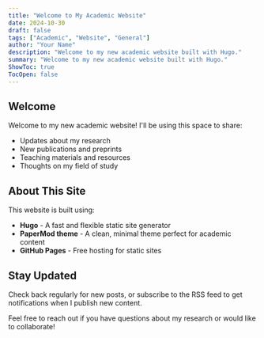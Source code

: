 ```yaml
---
title: "Welcome to My Academic Website"
date: 2024-10-30
draft: false
tags: ["Academic", "Website", "General"]
author: "Your Name"
description: "Welcome to my new academic website built with Hugo."
summary: "Welcome to my new academic website built with Hugo."
ShowToc: true
TocOpen: false
---
```


## Welcome

Welcome to my new academic website! I'll be using this space to share:

- Updates about my research
- New publications and preprints
- Teaching materials and resources
- Thoughts on my field of study

## About This Site

This website is built using:
- **Hugo** - A fast and flexible static site generator
- **PaperMod theme** - A clean, minimal theme perfect for academic content
- **GitHub Pages** - Free hosting for static sites

## Stay Updated

Check back regularly for new posts, or subscribe to the RSS feed to get notifications when I publish new content.

Feel free to reach out if you have questions about my research or would like to collaborate!
